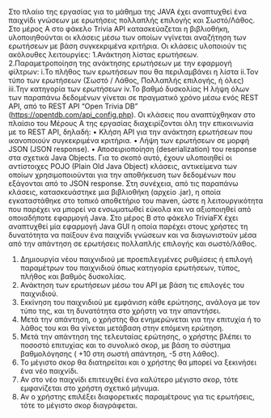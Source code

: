 Στο πλαίιο της εργασίας για το μάθημα της JAVA έχει αναπτυχθεί ένα παιχνίδι γνώσεων με ερωτήσεις πολλαπλής επιλογής και Σωστό/Λάθος.
Στο μέρος Α στο φάκελο Trivia API κατασκεύαζεται η βιβλιοθήκη, υλοποιηθούνται οι κλάσεις μέσω των οποίων νγίνεται αναζήτηση των ερωτήσεων με βάση συγκεκριμένα κριτήρια.
Οι κλάσεις υλοποιούν τις ακόλουθες λειτουργίες: 1.Ανάκτηση λίστας ερωτήσεων.
2.Παραμετροποίηση της ανάκτησης ερωτήσεων με την εφαρμογή φίλτρων:
i.Το πλήθος των ερωτήσεων που θα περιλαμβάνει η λίστα ii.Τον τύπο των ερωτήσεων (Σωστό / Λάθος, Πολλαπλής επιλογής, ή όλες) iii.Την κατηγορία των ερωτήσεων iv.Το βαθμό δυσκολίας
Η λήψη όλων των παραπάνω δεδομένων γίνεται σε πραγματικό χρόνο μέσω ενός REST API, από το REST API “Open Trivia DB” (https://opentdb.com/api_config.php).
Οι κλάσεις που αναπτύχθηκαν στο πλαίσιο του Μέρους Α της εργασίας διαχειρίζονται όλη την επικοινωνία με το REST API, δηλαδή:
• Κλήση API για την ανάκτηση ερωτήσεων που ικανοποιούν συγκεκριμένα κριτήρια.
• Λήψη των ερωτήσεων σε μορφή JSON (JSON response).
• Αποσειριοποίηση (deserialization) του response στα σχετικά Java Objects. Για το σκοπό αυτό, έχουν υλοποιηθεί οι αντίστοιχες POJO (Plain Old Java Object) κλάσεις, αντικείμενα των οποίων χρησιμοποιούνται για την αποθήκευση των δεδομένων που εξάγονται από το JSON response.
Στη συνέχεια, από τις παραπάνω κλάσεις, κατασκευάστηκε μια βιβλιοθήκη (αρχείο .jar), η οποία εγκαταστάθηκε στο τοπικό αποθετήριο του maven, ώστε η λειτουργικότητα που παρέχει να μπορεί να ενσωματωθεί εύκολα και να αξιοποιηθεί από οποιαδήποτε εφαρμογή Java.
Στο μέρος Β στο φάκελο TriviaFX έχει αναπτυχθεί μία εφαρμογή Java GUI η οποία παρέχει στους χρήστες τη δυνατότητα να παίξουν ένα παιχνίδι γνώσεων και να διαγωνιστούν μέσα από την απάντηση σε ερωτήσεις πολλαπλής επιλογής και σωστό/λάθος.
1. Δημιουργία νέου παιχνιδιού με προεπιλεγμένες ρυθμίσεις ή επιλογή παραμέτρων του παιχνιδιού όπως κατηγορία ερωτήσεων, τύπος, πλήθος και βαθμός δυσκολίας.
2. Ανάκτηση των ερωτήσεων μέσω του API με βάση τις επιλογές του παιχνιδιού.
3. Εκκίνηση του παιχνιδιού με εμφάνιση κάθε ερώτησης, ανάλογα με τον τύπο της, και τη δυνατότητα στο χρήστη να την απαντήσει.
4. Μετά την απάντηση, ο χρήστης θα ενημερώνεται για την επιτυχία ή το λάθος του και θα γίνεται μετάβαση στην επόμενη ερώτηση.
5. Μετά την απάντηση της τελευταίας ερώτησης, ο χρήστης βλέπει το ποσοστό επιτυχίας και το συνολικό σκορ, με βάση το σύστημα βαθμολόγησης ( +10 στη σωστή απάντηση, -5 στη λάθος).
6. Το μέγιστο σκορ θα διατηρείται και ο χρήστης θα μπορεί να ξεκινήσει ένα νέο παιχνίδι.
7. Αν στο νέο παιχνίδι επιτευχθεί ένα καλύτερο μέγιστο σκορ, τότε εμφανίζεται στο χρήστη σχετικό μήνυμα.
8. Αν ο χρήστης επιλέξει διαφορετικές παραμέτρους για τις ερωτήσεις, τότε το μέγιστο σκορ διαγράφεται.
